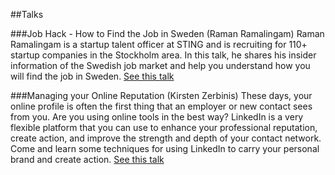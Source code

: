 ##Talks

###Job Hack - How to Find the Job in Sweden (Raman Ramalingam)
Raman Ramalingam is a startup talent officer at STING and is recruiting for 110+ startup companies in the Stockholm area. In this talk, he shares his insider information of the Swedish job market and help you understand how you will find the job in Sweden.
[See this talk](https://www.youtube.com/watch?v=NOQZztlzyMY)

###Managing your Online Reputation (Kirsten Zerbinis)
These days, your online profile is often the first thing that an employer or new contact sees from you. Are you using online tools in the best way? LinkedIn is a very flexible platform that you can use to enhance your professional reputation, create action, and improve the strength and depth of your contact network. Come and learn some techniques for using LinkedIn to carry your personal brand and create action. 
[See this talk](https://www.youtube.com/watch?v=dfneUvK5d-8)
